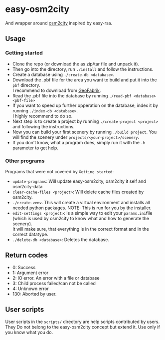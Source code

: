 # easy-osm2city
And wrapper around [osm2city](https://gitlab.com/fg-radi/osm2city) inspired by easy-rsa.

## Usage
### Getting started
* Clone the repo (or download the as zip/tar file and unpack it).
* Then go into the directory, run `./install` and follow the instructions.
* Create a database using `./create-db <database>`.
* Download the .pbf file for the area you want to build and put it into the `pbf` directory.  
  I recommend to download from [GeoFabrik](http://download.geofabrik.de/).
* Read the .pbf file into the database by running `./read-pbf <database> <pbf-file>`
* If you want to speed up further opperation on the database, index it by running `./index-db <database>`.  
  I highly recommend to do so.
* Next step is to create a project by running `./create-project <project>` and following the instructions.
* Now you can build your first scenery by running `./build project`. You will find the scenery under `projects/<your-project>/scenery`.
* If you don't know, what a program does, simply run it with the `-h` parameter to get help.

### Other programs
Programs that were not covered by `Getting started`:
* `update-programs`: Will update easy-osm2city, osm2city it self and osm2city-data
* `clear-cache-files <project>`: Will delete cache files created by osm2city.
* `./create-venv`. This will create a virtual environment and installs all needed python packages. NOTE: This is run for you by the installer.
* `edit-settings <project>`: Is a simple way to edit your `params.ini`file (which is used by osm2city to know what and how to generate the scenery).  
  It will make sure, that everything is in the correct format and in the correct datatype.
* `./delete-db <database>`: Deletes the database.

## Return codes
* 0: Success
* 1: Argument error
* 2: IO error. An error with a file or database
* 3: Child process failed/can not be called
* 4: Unknown error
* 130: Aborted by user.

## User scripts
User scripts in the `scripts/` directory are help scripts contributed by users. They Do not belong to the easy-osm2city concept but extend it. Use only if you know what you do.
